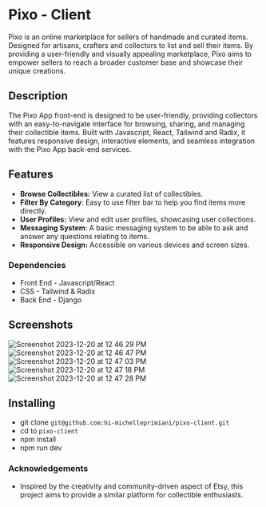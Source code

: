 # Pixo - Client

Pixo is an online marketplace for sellers of handmade and curated items. Designed for artisans, crafters and collectors to list and sell their items. By providing a user-friendly and visually appealing marketplace, Pixo aims to empower sellers to reach a broader customer base and showcase their unique creations. 

## Description 

The Pixo App front-end is designed to be user-friendly, providing collectors with an easy-to-navigate interface for browsing, sharing, and managing their collectible items. Built with Javascript, React, Tailwind and Radix, it features responsive design, interactive elements, and seamless integration with the Pixo App back-end services.

## Features

- **Browse Collectibles:** View a curated list of collectibles.
- **Filter By Category**: Easy to use filter bar to help you find items more directly.
- **User Profiles:** View and edit user profiles, showcasing user collections.
- **Messaging System**: A basic messaging system to be able to ask and answer any questions relating to items.
- **Responsive Design:** Accessible on various devices and screen sizes.

### Dependencies 

- Front End - Javascript/React
- CSS - Tailwind & Radix
- Back End - Django

## Screenshots
![Screenshot 2023-12-20 at 12 46 29 PM](https://github.com/hi-michelleprimiani/pixo-client/assets/133997733/f956f6df-258f-4826-a09c-e5c264341a07)
![Screenshot 2023-12-20 at 12 46 47 PM](https://github.com/hi-michelleprimiani/pixo-client/assets/133997733/75f77a54-79c1-4960-94b1-977d47b6b6eb)
![Screenshot 2023-12-20 at 12 47 03 PM](https://github.com/hi-michelleprimiani/pixo-client/assets/133997733/099e6908-002b-4156-ab82-7fd8c3825991)
![Screenshot 2023-12-20 at 12 47 18 PM](https://github.com/hi-michelleprimiani/pixo-client/assets/133997733/7a1d38fc-32a7-4f0e-bba8-87c526e0c029)
![Screenshot 2023-12-20 at 12 47 28 PM](https://github.com/hi-michelleprimiani/pixo-client/assets/133997733/abe7ac7b-0da1-40f4-86d0-7ab2530ef7f8)



## Installing

- git clone ```git@github.com:hi-michelleprimiani/pixo-client.git```
- cd to ```pixo-client```
- npm install
- npm run dev

### Acknowledgements
- Inspired by the creativity and community-driven aspect of Etsy, this project aims to provide a similar platform for collectible enthusiasts.
